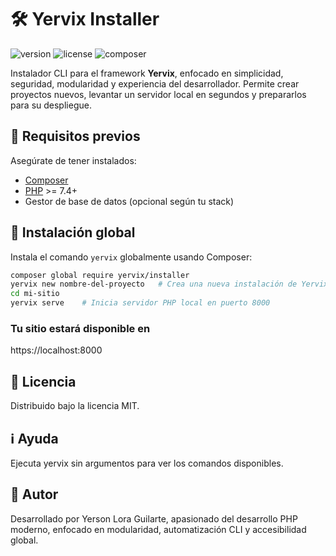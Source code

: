 # 🛠️ Yervix Installer

![version](https://img.shields.io/badge/version-1.0.0-blue.svg)
![license](https://img.shields.io/badge/license-MIT-green.svg)
![composer](https://img.shields.io/badge/composer-ready-orange.svg)

Instalador CLI para el framework **Yervix**, enfocado en simplicidad, seguridad, modularidad y experiencia del desarrollador. Permite crear proyectos nuevos, levantar un servidor local en segundos y prepararlos para su despliegue.

## 🧰 Requisitos previos

Asegúrate de tener instalados:

- [Composer](https://getcomposer.org/)
- [PHP](https://www.php.net/) >= 7.4+
- Gestor de base de datos (opcional según tu stack)

## 🚀 Instalación global

Instala el comando `yervix` globalmente usando Composer:

```bash
composer global require yervix/installer
yervix new nombre-del-proyecto   # Crea una nueva instalación de Yervix
cd mi-sitio
yervix serve    # Inicia servidor PHP local en puerto 8000
```

### Tu sitio estará disponible en
https://localhost:8000

## 📄 Licencia
Distribuido bajo la licencia MIT.

## ℹ️ Ayuda
Ejecuta yervix sin argumentos para ver los comandos disponibles.

## 👤 Autor
Desarrollado por Yerson Lora Guilarte, apasionado del desarrollo PHP moderno, enfocado en modularidad, automatización CLI y accesibilidad global.  